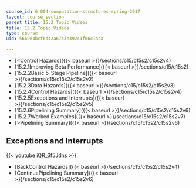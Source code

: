 ```yaml
---
course_id: 6-004-computation-structures-spring-2017
layout: course_section
parent_title: 15.2 Topic Videos
title: 15.2 Topic Videos
type: course
uid: 566964bcf6d42a67c3e39241f06c1aca

---
```


*   [<Control Hazards]({{< baseurl >}}/sections/c15/c15s2/c15s2v4)
*   [15.2.1Improving Beta Performance]({{< baseurl >}}/sections/c15/c15s2)
*   [15.2.2Basic 5-Stage Pipeline]({{< baseurl >}}/sections/c15/c15s2/c15s2v2)
*   [15.2.3Data Hazards]({{< baseurl >}}/sections/c15/c15s2/c15s2v3)
*   [15.2.4Control Hazards]({{< baseurl >}}/sections/c15/c15s2/c15s2v4)
*   [15.2.5Exceptions and Interrupts]({{< baseurl >}}/sections/c15/c15s2/c15s2v5)
*   [15.2.6Pipelining Summary]({{< baseurl >}}/sections/c15/c15s2/c15s2v6)
*   [15.2.7Worked Examples]({{< baseurl >}}/sections/c15/c15s2/c15s2v7)
*   [\>Pipelining Summary]({{< baseurl >}}/sections/c15/c15s2/c15s2v6)

Exceptions and Interrupts
-------------------------

{{< youtube iQR_6f5Jdns >}}

*   [BackControl Hazards]({{< baseurl >}}/sections/c15/c15s2/c15s2v4)
*   [ContinuePipelining Summary]({{< baseurl >}}/sections/c15/c15s2/c15s2v6)